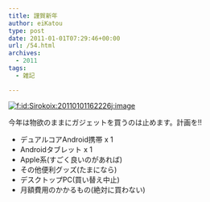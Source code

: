 ```yaml
---
title: 謹賀新年
author: eiKatou
type: post
date: 2011-01-01T07:29:46+00:00
url: /54.html
archives:
  - 2011
tags:
  - 雑記

---
```

<div class="section">
  <p>
    <a href="http://f.hatena.ne.jp/Sirokoix/20110101162226" class="hatena-fotolife" target="_blank"><img src="http://cdn-ak.f.st-hatena.com/images/fotolife/S/Sirokoix/20110101/20110101162226.jpg" alt="f:id:Sirokoix:20110101162226j:image" title="f:id:Sirokoix:20110101162226j:image" class="hatena-fotolife" /></a>
  </p>
  
  <p>
    今年は物欲のままにガジェットを買うのは止めます。計画を!!
  </p>
  
  <ul>
    <li>
      デュアルコアAndroid携帯 x 1
    </li>
    <li>
      Androidタブレット x 1
    </li>
    <li>
      Apple系(すごく良いのがあれば)
    </li>
    <li>
      その他便利グッズ(たまになら)
    </li>
    <li>
      デスクトップPC(買い替え中止)
    </li>
    <li>
      月額費用のかかるもの(絶対に買わない)
    </li>
  </ul>
</div>
